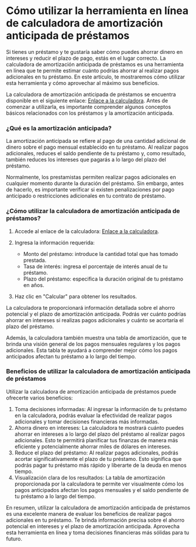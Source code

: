 Cómo utilizar la herramienta en línea de calculadora de amortización anticipada de préstamos
============================================================================================

Si tienes un préstamo y te gustaría saber cómo puedes ahorrar dinero en intereses y reducir el plazo de pago, estás en el lugar correcto. La calculadora de amortización anticipada de préstamos es una herramienta en línea que te permite estimar cuánto podrías ahorrar al realizar pagos adicionales en tu préstamo. En este artículo, te mostraremos cómo utilizar esta herramienta y cómo aprovechar al máximo sus beneficios.

La calculadora de amortización anticipada de préstamos se encuentra disponible en el siguiente enlace: [Enlace a la calculadora](https://www.onlinecalculatorsfree.com/es/financial/early-repayment-loan-calculator.html). Antes de comenzar a utilizarla, es importante comprender algunos conceptos básicos relacionados con los préstamos y la amortización anticipada.

### ¿Qué es la amortización anticipada?

La amortización anticipada se refiere al pago de una cantidad adicional de dinero sobre el pago mensual establecido en tu préstamo. Al realizar pagos adicionales, reduces el saldo pendiente de tu préstamo y, como resultado, también reduces los intereses que pagarás a lo largo del plazo del préstamo.

Normalmente, los prestamistas permiten realizar pagos adicionales en cualquier momento durante la duración del préstamo. Sin embargo, antes de hacerlo, es importante verificar si existen penalizaciones por pago anticipado o restricciones adicionales en tu contrato de préstamo.

### ¿Cómo utilizar la calculadora de amortización anticipada de préstamos?

1. Accede al enlace de la calculadora: [Enlace a la calculadora](https://www.onlinecalculatorsfree.com/es/financial/early-repayment-loan-calculator.html).
2. Ingresa la información requerida:
    
    
    - Monto del préstamo: introduce la cantidad total que has tomado prestada.
    - Tasa de interés: ingresa el porcentaje de interés anual de tu préstamo.
    - Plazo del préstamo: especifica la duración original de tu préstamo en años.
3. Haz clic en "Calcular" para obtener los resultados.

La calculadora te proporcionará información detallada sobre el ahorro potencial y el plazo de amortización anticipada. Podrás ver cuánto podrías ahorrar en intereses si realizas pagos adicionales y cuánto se acortaría el plazo del préstamo.

Además, la calculadora también muestra una tabla de amortización, que te brinda una visión general de los pagos mensuales regulares y los pagos adicionales. Esta tabla te ayudará a comprender mejor cómo los pagos anticipados afectan tu préstamo a lo largo del tiempo.

### Beneficios de utilizar la calculadora de amortización anticipada de préstamos

Utilizar la calculadora de amortización anticipada de préstamos puede ofrecerte varios beneficios:

1. Toma decisiones informadas: Al ingresar la información de tu préstamo en la calculadora, podrás evaluar la efectividad de realizar pagos adicionales y tomar decisiones financieras más informadas.
2. Ahorra dinero en intereses: La calculadora te mostrará cuánto puedes ahorrar en intereses a lo largo del plazo del préstamo al realizar pagos adicionales. Esto te permitirá planificar tus finanzas de manera más eficiente y potencialmente ahorrar miles de dólares en intereses.
3. Reduce el plazo del préstamo: Al realizar pagos adicionales, podrás acortar significativamente el plazo de tu préstamo. Esto significa que podrás pagar tu préstamo más rápido y liberarte de la deuda en menos tiempo.
4. Visualización clara de los resultados: La tabla de amortización proporcionada por la calculadora te permite ver visualmente cómo los pagos anticipados afectan los pagos mensuales y el saldo pendiente de tu préstamo a lo largo del tiempo.

En resumen, utilizar la calculadora de amortización anticipada de préstamos es una excelente manera de evaluar los beneficios de realizar pagos adicionales en tu préstamo. Te brinda información precisa sobre el ahorro potencial en intereses y el plazo de amortización anticipada. Aprovecha esta herramienta en línea y toma decisiones financieras más sólidas para tu futuro.